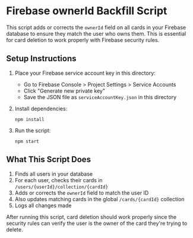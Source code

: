 # Firebase ownerId Backfill Script

This script adds or corrects the `ownerId` field on all cards in your Firebase database to ensure they match the user who owns them. This is essential for card deletion to work properly with Firebase security rules.

## Setup Instructions

1. Place your Firebase service account key in this directory:
   - Go to Firebase Console > Project Settings > Service Accounts
   - Click "Generate new private key"
   - Save the JSON file as `serviceAccountKey.json` in this directory

2. Install dependencies:
   ```
   npm install
   ```

3. Run the script:
   ```
   npm start
   ```

## What This Script Does

1. Finds all users in your database
2. For each user, checks their cards in `/users/{userId}/collection/{cardId}`
3. Adds or corrects the `ownerId` field to match the user ID
4. Also updates matching cards in the global `/cards/{cardId}` collection
5. Logs all changes made

After running this script, card deletion should work properly since the security rules can verify the user is the owner of the card they're trying to delete. 